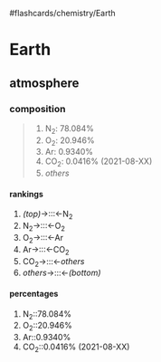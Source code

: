 #flashcards/chemistry/Earth

# Earth

## atmosphere

### composition
> 1. N<sub>2</sub>: 78.084%
> 2. O<sub>2</sub>: 20.946%
> 3. Ar: 0.9340%
> 4. CO<sub>2</sub>: 0.0416% (2021-08-XX)
> 5. _others_

#### rankings
1. _(top)_→:::←N<sub>2</sub> <!--SR:!2022-05-27,92,270!2022-09-08,187,327-->
2. N<sub>2</sub>→:::←O<sub>2</sub> <!--SR:!2022-06-06,98,270!2022-04-22,70,267-->
3. O<sub>2</sub>→:::←Ar <!--SR:!2022-04-28,73,270!2022-03-22,48,267-->
4. Ar→:::←CO<sub>2</sub> <!--SR:!2022-06-21,113,290!2022-06-14,103,270-->
5. CO<sub>2</sub>→:::←_others_ <!--SR:!2022-06-29,119,290!2022-07-08,115,267-->
6. _others_→:::←_(bottom)_ <!--SR:!2022-08-16,169,325!2022-08-10,159,306-->

#### percentages
1. N<sub>2</sub>::78.084% <!--SR:!2022-04-25,63,230-->
2. O<sub>2</sub>::20.946% <!--SR:!2022-03-16,1,230-->
3. Ar::0.9340% <!--SR:!2022-04-19,57,230-->
4. CO<sub>2</sub>::0.0416% (2021-08-XX) <!--SR:!2022-05-02,67,227-->
